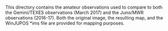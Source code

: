 This directory contains the amateur observations used to compare to both the
Gemini/TEXES observations (March 2017) and the Juno/MWR observations (2016-17).
Both the original image, the resulting map, and the WinJUPOS *ims file are
provided for mapping purposes.
